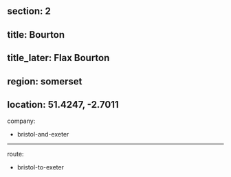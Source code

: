 section: 2
----
title: Bourton
----
title_later: Flax Bourton
----
region: somerset
----
location: 51.4247, -2.7011
----
company:
- bristol-and-exeter
----
route:
- bristol-to-exeter
